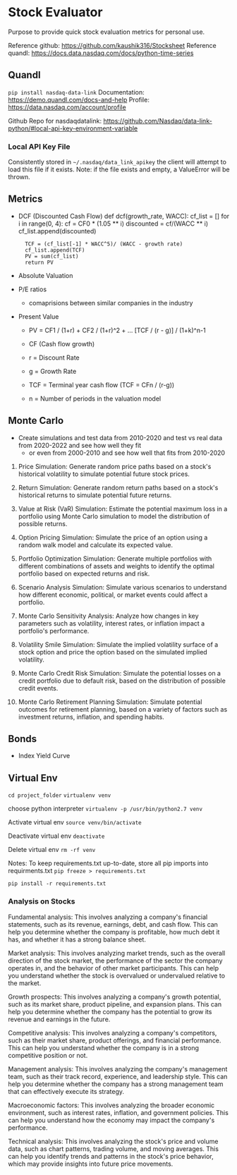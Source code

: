 # Stock Evaluator

Purpose to provide quick stock evaluation metrics for personal use. 


Reference github: https://github.com/kaushik316/Stocksheet
Reference quandl: https://docs.data.nasdaq.com/docs/python-time-series


## Quandl 
`pip install nasdaq-data-link`
Documentation: https://demo.quandl.com/docs-and-help
Profile: https://data.nasdaq.com/account/profile

Github Repo for nasdaqdatalink: https://github.com/Nasdaq/data-link-python/#local-api-key-environment-variable


### Local API Key File 
Consistently stored in `~/.nasdaq/data_link_apikey` the client will attempt to load this file if it exists. Note: if the file exists and empty, a ValueError will be thrown.


## Metrics
- DCF (Discounted Cash Flow)
        def dcf(growth_rate, WACC):
        cf_list = []
        for i in range(0, 4):
            cf = CF0 * (1.05 ** i)
            discounted = cf/(WACC ** i)
            cf_list.append(discounted)
    
        TCF = (cf_list[-1] * WACC^5)/ (WACC - growth rate)
        cf_list.append(TCF)
        PV = sum(cf_list)
        return PV
- Absolute Valuation
- P/E ratios
    - comaprisions between similar companies in the industry 
- Present Value 
    - PV = CF1 / (1+r)  +  CF2 / (1+r)^2  +  … [TCF / (r - g)] / (1+k)^n-1
    
    - CF (Cash flow growth)
    - r = Discount Rate
    - g = Growth Rate 
    - TCF = Terminal year cash flow (TCF = CFn / (r-g))
    - n = Number of periods in the valuation model


## Monte Carlo 
- Create simulations and test data from 2010-2020 and test vs real data from 2020-2022 and see how well they fit
    - or even from 2000-2010 and see how well that fits from 2010-2020

1. Price Simulation: Generate random price paths based on a stock's historical volatility to simulate potential future stock prices.

2. Return Simulation: Generate random return paths based on a stock's historical returns to simulate potential future returns.

3. Value at Risk (VaR) Simulation: Estimate the potential maximum loss in a portfolio using Monte Carlo simulation to model the distribution of possible returns.

4. Option Pricing Simulation: Simulate the price of an option using a random walk model and calculate its expected value.

5. Portfolio Optimization Simulation: Generate multiple portfolios with different combinations of assets and weights to identify the optimal portfolio based on expected returns and risk.

6. Scenario Analysis Simulation: Simulate various scenarios to understand how different economic, political, or market events could affect a portfolio.

7. Monte Carlo Sensitivity Analysis: Analyze how changes in key parameters such as volatility, interest rates, or inflation impact a portfolio's performance.

8. Volatility Smile Simulation: Simulate the implied volatility surface of a stock option and price the option based on the simulated implied volatility.

9. Monte Carlo Credit Risk Simulation: Simulate the potential losses on a credit portfolio due to default risk, based on the distribution of possible credit events.

10. Monte Carlo Retirement Planning Simulation: Simulate potential outcomes for retirement planning, based on a variety of factors such as investment returns, inflation, and spending habits.







## Bonds 
- Index Yield Curve


## Virtual Env

`cd project_folder`
`virtualenv venv`


choose python interpreter 
`virtualenv -p /usr/bin/python2.7 venv`

Activate virtual env 
`source venv/bin/activate`

Deactivate virtual env
`deactivate`

Delete virtual env
`rm -rf venv`

Notes: 
To keep requirements.txt up-to-date, store all pip imports into requirments.txt
`pip freeze > requirements.txt`

`pip install -r requirements.txt`



### Analysis on Stocks 


Fundamental analysis: This involves analyzing a company's financial statements, such as its revenue, earnings, debt, and cash flow. This can help you determine whether the company is profitable, how much debt it has, and whether it has a strong balance sheet.

Market analysis: This involves analyzing market trends, such as the overall direction of the stock market, the performance of the sector the company operates in, and the behavior of other market participants. This can help you understand whether the stock is overvalued or undervalued relative to the market.

Growth prospects: This involves analyzing a company's growth potential, such as its market share, product pipeline, and expansion plans. This can help you determine whether the company has the potential to grow its revenue and earnings in the future.

Competitive analysis: This involves analyzing a company's competitors, such as their market share, product offerings, and financial performance. This can help you understand whether the company is in a strong competitive position or not.

Management analysis: This involves analyzing the company's management team, such as their track record, experience, and leadership style. This can help you determine whether the company has a strong management team that can effectively execute its strategy.

Macroeconomic factors: This involves analyzing the broader economic environment, such as interest rates, inflation, and government policies. This can help you understand how the economy may impact the company's performance.

Technical analysis: This involves analyzing the stock's price and volume data, such as chart patterns, trading volume, and moving averages. This can help you identify trends and patterns in the stock's price behavior, which may provide insights into future price movements.